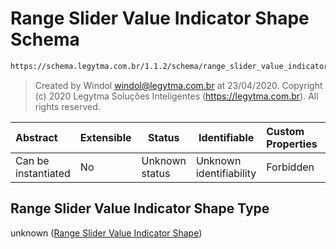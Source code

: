 # Range Slider Value Indicator Shape Schema

```txt
https://schema.legytma.com.br/1.1.2/schema/range_slider_value_indicator_shape.schema.json
```




> Created by Windol [windol@legytma.com.br](mailto:windol@legytma.com.br) at 23/04/2020.
> Copyright (c) 2020 Legytma Soluções Inteligentes (<https://legytma.com.br>). All rights reserved.
>

| Abstract            | Extensible | Status         | Identifiable            | Custom Properties | Additional Properties | Access Restrictions | Defined In                                                                                                                        |
| :------------------ | ---------- | -------------- | ----------------------- | :---------------- | --------------------- | ------------------- | --------------------------------------------------------------------------------------------------------------------------------- |
| Can be instantiated | No         | Unknown status | Unknown identifiability | Forbidden         | Allowed               | none                | [range_slider_value_indicator_shape.schema.json](../schema/range_slider_value_indicator_shape.schema.json) |

## Range Slider Value Indicator Shape Type

unknown ([Range Slider Value Indicator Shape](range_slider_value_indicator_shape.md))

